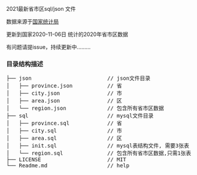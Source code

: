 2021最新省市区sql/json 文件

数据来源于[国家统计局](http://www.stats.gov.cn/tjsj/tjbz/tjyqhdmhcxhfdm/)

更新到国家2020-11-06日 统计的2020年省市区数据

有问题请提issue，持续更新中.........

### 目录结构描述
<pre>
├── json                        // json文件目录
│   ├── province.json           // 省
│   ├── city.json               // 市
│   ├── area.json               // 区
│   └── region.json             // 包含所有省市区数据
├── sql                         // mysql文件目录
│   ├── province.sql            // 省
│   ├── city.sql                // 市
│   ├── area.sql                // 区
│   ├── init.sql                // mysql表结构文件, 需要3张表  
│   └── region.sql              // 包含所有省市区数据,只需1张表
├── LICENSE                     // MIT
└── Readme.md                   // help
</pre>
